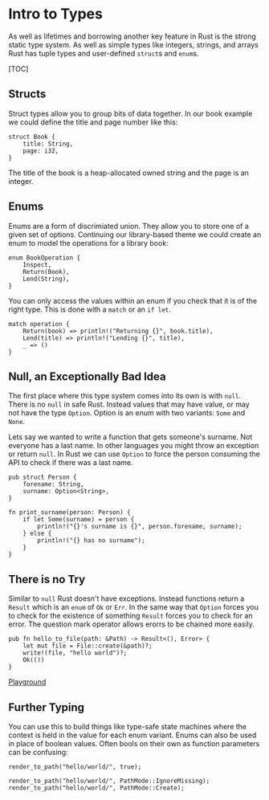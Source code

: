 # Intro to Types

As well as lifetimes and borrowing another key feature in Rust is the
strong static type system. As well as simple types like integers,
strings, and arrays Rust has tuple types and user-defined `struct`s
and `enum`s.

[TOC]

## Structs

Struct types allow you to group bits of data together. In our book
example we could define the title and page number like this:

```
struct Book {
	title: String,
	page: i32,
}
```

The title of the book is a heap-allocated owned string and the page is
an integer.

## Enums

Enums are a form of discrimiated union. They allow you to store one of
a given set of options. Continuing our library-based theme we could
create an enum to model the operations for a library book:

```
enum BookOperation {
	Inspect,
	Return(Book),
	Lend(String),
}
```

You can only access the values within an enum if you check that it is
of the right type. This is done with a `match` or an `if let`.

```
match operation {
	Return(book) => println!("Returning {}", book.title),
	Lend(title)	=> println!("Lending {}", title),
	_ => ()
}
```

## Null, an Exceptionally Bad Idea

The first place where this type system comes into its own is with
`null`. There is no `null` in safe Rust. Instead values that may have
value, or may not have the type `Option`. Option is an enum with two
variants: `Some` and `None`.

Lets say we wanted to write a function that gets someone's
surname. Not everyone has a last name. In other languages you might
throw an exception or return `null`. In Rust we can use `Option` to
force the person consuming the API to check if there was a last name.

```
pub struct Person {
	forename: String,
	surname: Option<String>,
}

fn print_surname(person: Person) {
	if let Some(surname) = person {
		println!("{}'s surname is {}", person.forename, surname);
	} else {
		println!("{} has no surname");
	}
}
```

## There is no Try

Similar to `null` Rust doesn't have exceptions. Instead functions
return a `Result` which is an `enum` of `Ok` or `Err`. In the same way
that `Option` forces you to check for the existence of something
`Result` forces you to check for an error. The question mark operator
allows erorrs to be chained more easily.

```
pub fn hello_to_file(path: &Path) -> Result<(), Error> {
    let mut file = File::create(&path)?;
    write!(file, "hello world")?;
    Ok(())
}
```

[Playground](https://play.rust-lang.org/?gist=5bcc6d4b28b2f7e1d44c54d8cbedf213&version=stable)

## Further Typing

You can use this to build things like type-safe state machines where
the context is held in the value for each enum variant. Enums can also
be used in place of boolean values. Often bools on their own as
function parameters can be confusing:

```
render_to_path("hello/world/", true);
```

```
render_to_path("hello/world/", PathMode::IgnoreMissing);
render_to_path("hello/world/", PathMode::Create);
```
